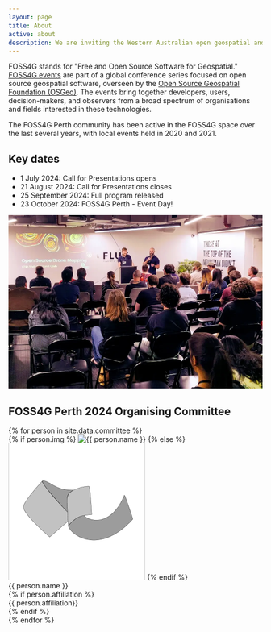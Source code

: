 ```yaml
---
layout: page
title: About
active: about
description: We are inviting the Western Australian open geospatial and mapping community to get involved by submitting a proposal.
---
```


<div>
  <p>FOSS4G stands for "Free and Open Source Software for Geospatial." <a href="https://www.osgeo.org/initiatives/foss4g/" target="_blank">FOSS4G events</a> are part of a global conference series focused on open source geospatial software, overseen by the <a href="https://www.osgeo.org/" target="_blank">Open Source Geospatial Foundation (OSGeo)</a>. The events bring together developers, users, decision-makers, and observers from a broad spectrum of organisations and fields interested in these technologies.</p>

<p>The FOSS4G Perth community has been active in the FOSS4G space over the last several years, with local events held in 2020 and 2021.</p>

  <p></p>
</div>

<div class="grid grid-cols-2">

  <div>
    <h2>Key dates</h2>
    <div>
      <ul>
        <!-- <li>: Registration opens</li> -->
        <li>1 July 2024: Call for Presentations opens</li>
        <li>21 August 2024: Call for Presentations closes</li>
        <!-- <li>: Community voting on presentations opens</li>
        <li>: Community voting on presentations closes</li> -->
        <li>25 September 2024: Full program released</li>
        <li>23 October 2024: FOSS4G Perth - Event Day!</li>
      </ul>
    </div>
  </div>
    <div>
    <img src="/assets/img/foss_talk.webp" alt="People presenting" />
  </div>
</div>


## FOSS4G Perth 2024 Organising Committee
<div class="grid people-grid">
{% for person in site.data.committee %}
  <div class="person">
    {% if person.img %}
    <img src="/assets/img/committee/{{person.img}}" alt="{{ person.name }}"/>
    {% else %}
    <img src="/assets/img/committee/default.png" alt="FOSS4G logo"/>
    {% endif %}
    <div>
      <div class="bold">{{ person.name }}</div>
      {% if person.affiliation %}
        <div class="text-sm">{{ person.affiliation}}</div>
      {% endif %}
    </div>
  </div>
{% endfor %}
</div>

<!-- ## FOSS4G Perth 2024 Volunteers
<div>
{% for person in site.data.volunteers %}
   {{ person.name }}<span>,</span>
{% endfor %}
</div> -->
